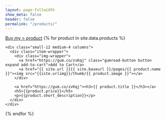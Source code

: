 ```yaml
---
layout: page-fullwidth
show_meta: false
header: false
permalink: "/products/"
---
```




<div class="row">
        ​<a href="https://gum.co/zvKqj" class="gumroad-button">Buy my
> product</a>
{% for product in site.data.products %}

    <div class="small-12 medium-4 columns">
      <div class="item-wrapper">
        <div class="img-wrapper">
          <a href="https://gum.co/zvKqj" class="gumroad-button button expand add-to-cart">Add to Cart</a>
          <a href="{{ site.url }}{{ site.baseurl }}/pages/{{ product.name }}"><img src="{{site.urlimg}}/thumb/{{ product.image }}"></a>
        </div>  

        <a href="https://gum.co/zvKqj"><h3>{{ product.title }}</h3></a>
        <h5>{{product.price}}</h5>
        <p>{{product.short_description}}</p>
      </div>  
    </div>


  {% endfor %}

  </div>
<!--   title: "Bookshelf"
subheadline: "A Step-by-Step Guide"
teaser: "This step-by-step guide helps you to customize Feeling Responsive to your needs." -->